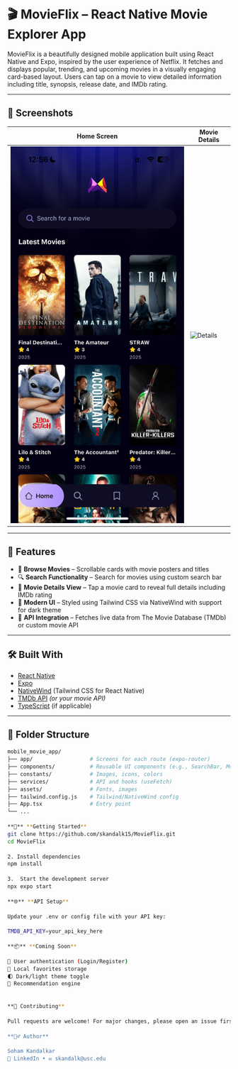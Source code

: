 # 🎬 MovieFlix – React Native Movie Explorer App

MovieFlix is a beautifully designed mobile application built using React Native and Expo, inspired by the user experience of Netflix. It fetches and displays popular, trending, and upcoming movies in a visually engaging card-based layout. Users can tap on a movie to view detailed information including title, synopsis, release date, and IMDb rating.

---

## 📱 Screenshots

| Home Screen | Movie Details |
|-------------|----------------|
| ![Home](./assets/screenshots/home.png) | ![Details](./assets/screenshots/details.png) |

---

## 🚀 Features

- 🎥 **Browse Movies** – Scrollable cards with movie posters and titles
- 🔍 **Search Functionality** – Search for movies using custom search bar
- 📖 **Movie Details View** – Tap a movie card to reveal full details including IMDb rating
- 💅 **Modern UI** – Styled using Tailwind CSS via NativeWind with support for dark theme
- 📡 **API Integration** – Fetches live data from The Movie Database (TMDb) or custom movie API

---

## 🛠️ Built With

- [React Native](https://reactnative.dev/)
- [Expo](https://expo.dev/)
- [NativeWind](https://www.nativewind.dev/) (Tailwind CSS for React Native)
- [TMDb API](https://developer.themoviedb.org/) *(or your movie API)*
- [TypeScript](https://www.typescriptlang.org/) (if applicable)

---

## 📂 Folder Structure

```bash
mobile_movie_app/
├── app/                  # Screens for each route (expo-router)
├── components/           # Reusable UI components (e.g., SearchBar, MovieCard)
├── constants/            # Images, icons, colors
├── services/             # API and hooks (useFetch)
├── assets/               # Fonts, images
├── tailwind.config.js    # Tailwind/NativeWind config
├── App.tsx               # Entry point
└── ...

**🔧** **Getting Started**
git clone https://github.com/skandalk15/MovieFlix.git
cd MovieFlix

2. Install dependencies
npm install

3.  Start the development server
npx expo start

**🌐** **API Setup**

Update your .env or config file with your API key:

TMDB_API_KEY=your_api_key_here

**📦** **Coming Soon**

🔐 User authentication (Login/Register)
💾 Local favorites storage
🌓 Dark/light theme toggle
🧠 Recommendation engine


**🤝 Contributing**

Pull requests are welcome! For major changes, please open an issue first to discuss what you'd like to change.

**🙋‍♂️ Author**

Soham Kandalkar
📧 LinkedIn • ✉️ skandalk@usc.edu



